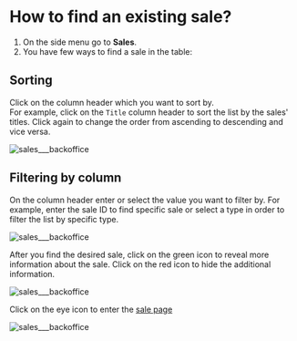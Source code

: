 # How to find an existing sale?

1. On the side menu go to **Sales**.
2. You have few ways to find a sale in the table:

## Sorting

Click on the column header which you want to sort by.  
For example, click on the `Title` column header to sort the list by the sales' titles. Click again to change the order from ascending to descending and vice versa.

![sales___backoffice](https://user-images.githubusercontent.com/20393485/47138040-f887c000-d2c0-11e8-81a8-a1a5d2a1add4.jpg)

## Filtering by column

On the column header enter or select the value you want to filter by. For example, enter the sale ID to find specific sale or select a type in order to filter the list by specific type.

![sales___backoffice](https://user-images.githubusercontent.com/20393485/47138295-a3987980-d2c1-11e8-9bc4-b53b26aa9b7b.jpg)



After you find the desired sale, click on the green icon to reveal more information about the sale. Click on the red icon to hide the additional information.

![sales___backoffice](https://user-images.githubusercontent.com/20393485/47139201-e3f8f700-d2c3-11e8-901e-21156f245eb6.jpg)

Click on the eye icon to enter the [sale page](../sale/understanding-the-sale-page.md)

![sales___backoffice](https://user-images.githubusercontent.com/20393485/47139277-11de3b80-d2c4-11e8-9805-58a64e427a6d.jpg)
